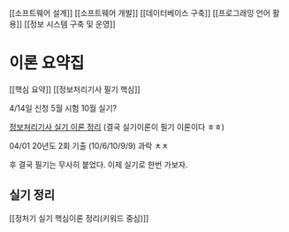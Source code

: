 [[소프트웨어 설계]]
[[소프트웨어 개발]]
[[데이터베이스 구축]]
[[프로그래밍 언어 활용]]
[[정보 시스템 구축 및 운영]]

# 이론 요약집
[[핵심 요약]]
[[정보처리기사 필기 핵심]]


4/14일 신청
5월 시험
10월 실기? 

[정보처리기사 실기 이론 정리](https://velog.io/@okbear3/%EC%A0%95%EB%B3%B4%EC%B2%98%EB%A6%AC%EA%B8%B0%EC%82%AC-%EC%8B%A4%EA%B8%B0-%EC%9D%B4%EB%A1%A0-%EC%A0%95%EB%A6%AC) (결국 실기이론이 필기 이론이다 ㅎㅎ)

04/01 20년도 2회 기출 (10/6/10/9/9) 과락 ㅊㅊ 

후 결국 필기는 무사히 붙었다. 이제 실기로 한번 가보자. 

## 실기 정리
[[정처기 실기 핵심이론 정리(키워드 중심)]]
